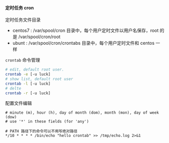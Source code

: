 #### 定时任务 cron

定时任务文件目录 

- centos7 :  /var/spool/cron 目录中，每个用户定时文件以用户名保存，root 的是 /var/spool/cron/root
- ubunt : /var/spool/cron/crontabs 目录中，每个用户定时文件和 centos 一样

`crontab` 命令管理

```bash
# edit, default root user.
crontab -e [-u luck]
# show list, default root user
crontab -l [-u luck]
# delte
crontab -r [-u luck]
```

配置文件编辑

```
# minute (m), hour (h), day of month (dom), month (mon), day of week (dow)
# use '*' in these fields (for 'any')

# PATH 路径下的命令可以不用写绝对路径
*/10 * * * * /bin/echo "hello crontab" >> /tmp/echo.log 2>&1
```

